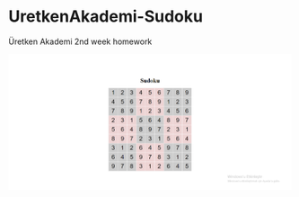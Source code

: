 # UretkenAkademi-Sudoku

Üretken Akademi 2nd week homework 


![DesignImage](https://github.com/EmreNP/UretkenAkademi-Sudoku/blob/main/Design.png?raw=true)
